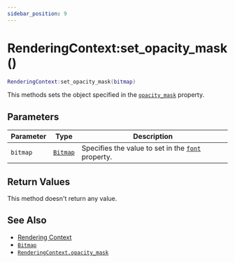 ```yaml
---
sidebar_position: 9
---
```


# RenderingContext:set_opacity_mask()
```lua
RenderingContext:set_opacity_mask(bitmap)
```
This methods sets the object specified in the [`opacity_mask`](/libs/graphics/RenderingContext/RenderingContext_opacity_mask) property.


## Parameters
|Parameter|Type|Description|
|-|-|-|
|`bitmap`|[`Bitmap`](/libs/graphics/Bitmap)|Specifies the value to set in the [`font`](/libs/graphics/RenderingContext/RenderingContext_opacity_mask) property.


## Return Values
This method doesn't return any value.

## See Also
- [Rendering Context](/guide/graphics#rendering-context)
- [`Bitmap`](/libs/graphics/Bitmap)
- [`RenderingContext.opacity_mask`](/libs/graphics/RenderingContext/RenderingContext_opacity_mask)
